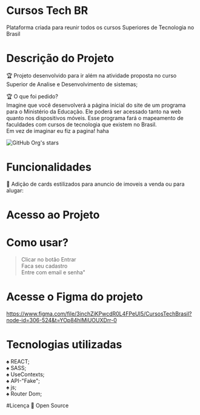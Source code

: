 # Cursos Tech BR
Plataforma criada para reunir todos os cursos Superiores de Tecnologia no Brasil 
# Descrição do Projeto
:trophy: Projeto desenvolvido para ir além na atividade proposta no curso Superior de Analise e Desenvolvimento de sistemas;

:trophy: 
O que foi pedido?<br>
Imagine que você desenvolverá a página inicial do site de um programa para o Ministério  da Educação. Ele poderá ser acessado tanto na web quanto nos dispositivos móveis. Esse programa fará o mapeamento de faculdades com cursos de tecnologia que existem no Brasil. 
<br>
Em vez de imaginar eu fiz a pagina! haha
<br>

![GitHub Org's stars](https://img.shields.io/github/stars/camilafernanda?style=social)

# Funcionalidades
:rocket: Adição de cards estilizados para anuncio de imoveis a venda ou para alugar:

# Acesso ao Projeto


# Como usar?
>Clicar no botão Entrar<br>
>Faca seu cadastro<br>
>Entre com email e senha"<br>

# Acesse o Figma do projeto
https://www.figma.com/file/3inchZiKPwcdR0L4FPeUI5/CursosTechBrasil?node-id=306-524&t=YOp84hIMiUOUXDrr-0

# Tecnologias utilizadas

:spades: REACT;<br>
:spades: SASS;<br>
:spades: UseContexts;<br>
:spades: API-"Fake";<br>
:spades: js;<br>
:spades: Router Dom;<br>

#Licença
:file_folder: Open Source
